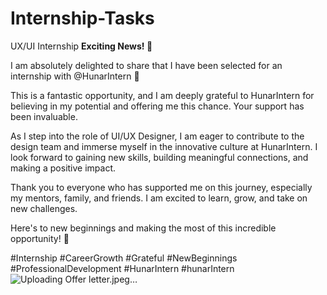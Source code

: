 # Internship-Tasks
UX/UI Internship 
**Exciting News! 🌟**

I am absolutely delighted to share that I have been selected for an internship with  @HunarIntern 🎉

This is a fantastic opportunity, and I am deeply grateful to HunarIntern for believing in my potential and offering me this chance. Your support has been invaluable.

As I step into the role of UI/UX Designer, I am eager to contribute to the design team and immerse myself in the innovative culture at HunarIntern. I look forward to gaining new skills, building meaningful connections, and making a positive impact.

Thank you to everyone who has supported me on this journey, especially my mentors, family, and friends. I am excited to learn, grow, and take on new challenges.

Here's to new beginnings and making the most of this incredible opportunity! 🚀

#Internship #CareerGrowth #Grateful #NewBeginnings #ProfessionalDevelopment #HunarIntern
#hunarIntern
   ![Uploading Offer letter.jpeg…]()
